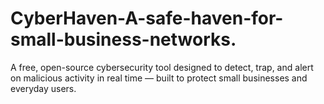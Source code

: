 # CyberHaven-A-safe-haven-for-small-business-networks.
A free, open-source cybersecurity tool designed to detect, trap, and alert on malicious activity in real time — built to protect small businesses and everyday users.
